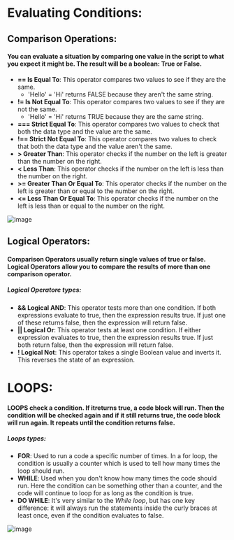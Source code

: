 # Evaluating Conditions:

## Comparison Operations:
#### You can evaluate a situation by comparing one value in the script to what you expect it might be. The result will be a boolean: True or False.
+ **== Is Equal To**: This operator compares two values to see if they are the same. 
   + 'Hello' = 'Hi' returns FALSE because they aren't the same string.
+ **!= Is Not Equal To**: This operator compares two values to see if they are not the same. 
   + 'Hello' = 'Hi' returns TRUE because they are the same string.
+ **=== Strict Equal To**: This operator compares two values to check that both the data type and the value are the same.
+ **!== Strict Not Equal To**: This operator compares two values to check that both the data type and the value aren't the same.
+ **> Greater Than**: This operator checks if the number on the left is greater than the number on the right.
+ **< Less Than**: This operator checks if the number on the left is less than the number on the right.
+ **>= Greater Than Or Equal To**: This operator checks if the number on the left is greater than or equal to the number on the right.
+ **<= Less Than Or Equal To**: This operator checks if the number on the left is less than or equal to the number on the right.

![image](https://www.miltonmarketing.com/wp-content/uploads/2018/04/javascriptcomparisonoperatorsimage041.jpg)

## Logical Operators:
#### Comparison Operators usually return single values of true or false. Logical Operators allow you to compare the results of more than one comparison operator.

##### Logical Operatore types:

+ **&& Logical AND**: This operator tests more than one condition. If both expressions evaluate to true, then the expression results true. If just one of these returns false, then the expression will return false.
+ **|| Logical Or**: This operator tests at least one condition. If either expression evaluates to true, then the expression results true. If just both return false, then the expression will return false.
+ **! Logical Not**: This operator takes a single Boolean value and inverts it. This reverses the state of an expression.

# LOOPS:
#### LOOPS check a condition. If itreturns true, a code block will run. Then the condition will be checked again and if it still returns true, the code block will run again. It repeats until the condition returns false. 

##### Loops types:
+ **FOR**: Used to run a code a specific number of times. In a for loop, the condition is usually a counter which is used to tell how many times the loop should run.
+ **WHILE**: Used when you don't know how many times the code should run. Here the condition can be something other than a counter, and the code will continue to loop for as long as the condition is true.
+ **DO WHILE**: It's very similar to the *While loop*, but has one key difference: it will always run the statements inside the curly braces at least once, even if the condition evaluates to false.

![image](https://beginnersbook.com/wp-content/uploads/2017/09/while_loop_C.jpg)
